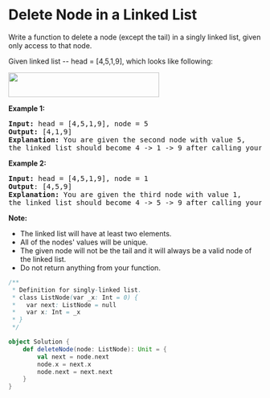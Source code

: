 # Delete Node in a Linked List

Write a function to delete a node (except the tail) in a singly linked list, given only access to that node.

Given linked list -- head = [4,5,1,9], which looks like following:

<img src="https://assets.leetcode.com/uploads/2018/12/28/237_example.png" width="300" height="49">

**Example 1:**
<pre>
<strong>Input:</strong> head = [4,5,1,9], node = 5
<strong>Output:</strong> [4,1,9]
<strong>Explanation:</strong> You are given the second node with value 5,
the linked list should become 4 -> 1 -> 9 after calling your function.
</pre>

**Example 2:**
<pre>
<strong>Input:</strong> head = [4,5,1,9], node = 1
<strong>Output</strong>: [4,5,9]
<strong>Explanation:</strong> You are given the third node with value 1,
the linked list should become 4 -> 5 -> 9 after calling your function.
</pre>

**Note:**

* The linked list will have at least two elements.
* All of the nodes' values will be unique.
* The given node will not be the tail and it will always be a valid node of the linked list.
* Do not return anything from your function.

```scala
/**
 * Definition for singly-linked list.
 * class ListNode(var _x: Int = 0) {
 *   var next: ListNode = null
 *   var x: Int = _x
 * }
 */

object Solution {
    def deleteNode(node: ListNode): Unit = {
        val next = node.next
        node.x = next.x
        node.next = next.next
    }
}
```
